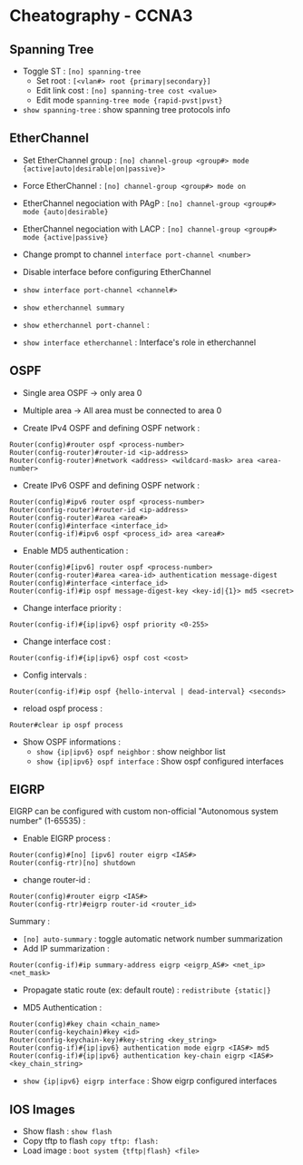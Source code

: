 # Cheatography - CCNA3

## Spanning Tree
- Toggle ST : `[no] spanning-tree`
  - Set root : `[<vlan#> root {primary|secondary}]`
  - Edit link cost : `[no] spanning-tree cost <value>`
  - Edit mode `spanning-tree mode {rapid-pvst|pvst}`
- `show spanning-tree` : show spanning tree protocols info

## EtherChannel
- Set EtherChannel group : `[no] channel-group <group#> mode {active|auto|desirable|on|passive}>`
- Force EtherChannel : `[no] channel-group <group#> mode on`
- EtherChannel negociation with PAgP : `[no] channel-group <group#> mode {auto|desirable}`
- EtherChannel negociation with LACP : `[no] channel-group <group#> mode {active|passive}`

- Change prompt to channel `interface port-channel <number>`

- Disable interface before configuring EtherChannel
- `show interface port-channel <channel#>`
- `show etherchannel summary`
- `show etherchannel port-channel` :
- `show interface etherchannel` : Interface's role in etherchannel

## OSPF
- Single area OSPF -> only area 0
- Multiple area -> All area must be connected to area 0

- Create IPv4 OSPF and defining OSPF network :
```
Router(config)#router ospf <process-number>
Router(config-router)#router-id <ip-address>
Router(config-router)#network <address> <wildcard-mask> area <area-number>
```

- Create IPv6 OSPF and defining OSPF network :
```
Router(config)#ipv6 router ospf <process-number>
Router(config-router)#router-id <ip-address>
Router(config-router)#area <area#>
Router(config)#interface <interface_id>
Router(config-if)#ipv6 ospf <process_id> area <area#>
```

- Enable MD5 authentication :
```
Router(config)#[ipv6] router ospf <process-number>
Router(config-router)#area <area-id> authentication message-digest
Router(config)#interface <interface_id>
Router(config-if)#ip ospf message-digest-key <key-id|{1}> md5 <secret>
```

- Change interface priority :
```
Router(config-if)#{ip|ipv6} ospf priority <0-255>
```

- Change interface cost :
```
Router(config-if)#{ip|ipv6} ospf cost <cost>
```

- Config intervals :
```
Router(config-if)#ip ospf {hello-interval | dead-interval} <seconds>
```

-  reload ospf process :
```
Router#clear ip ospf process
```

- Show  OSPF informations :
  - `show {ip|ipv6} ospf neighbor` : show neighbor list
  - `show {ip|ipv6} ospf interface` : Show ospf configured interfaces

## EIGRP
EIGRP can be configured with custom non-official "Autonomous system number" (1-65535) :

- Enable EIGRP process :
```
Router(config)#[no] [ipv6] router eigrp <IAS#>
Router(config-rtr)[no] shutdown
```

- change router-id :
```
Router(config)#router eigrp <IAS#>
Router(config-rtr)#eigrp router-id <router_id>
```

Summary :
- `[no] auto-summary` : toggle automatic network number summarization
- Add IP summarization :
```
Router(config-if)#ip summary-address eigrp <eigrp_AS#> <net_ip> <net_mask>
```

- Propagate static route (ex: default route) : `redistribute {static|}`

-  MD5 Authentication :
```
Router(config)#key chain <chain_name>
Router(config-keychain)#key <id>
Router(config-keychain-key)#key-string <key_string>
Router(config-if)#{ip|ipv6} authentication mode eigrp <IAS#> md5
Router(config-if)#{ip|ipv6} authentication key-chain eigrp <IAS#> <key_chain_string>
```

- `show {ip|ipv6} eigrp interface` : Show eigrp configured interfaces

## IOS Images
- Show flash : `show flash`
- Copy tftp to flash `copy tftp: flash:`
- Load image : `boot system {tftp|flash} <file> `
